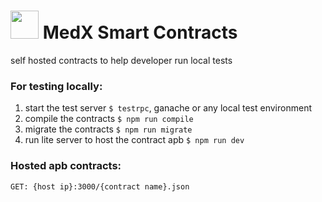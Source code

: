 <img src="https://scontent-cai1-1.xx.fbcdn.net/v/t35.18174-12/s2048x2048/27398289_2174524742561297_1878488069_o.png?_nc_cat=0&oh=94d7f9cf44259366944a8b30e3a06164&oe=5B187AAA" height="45px"/> MedX Smart Contracts
=========================================================================================

self hosted contracts to help developer run local tests

### For testing locally:

1. start the test server `$ testrpc`, ganache or any local test environment
2. compile the contracts `$ npm run compile`
3. migrate the contracts `$ npm run migrate`
4. run lite server to host the contract apb `$ npm run dev`


### Hosted apb contracts:

`GET: {host ip}:3000/{contract name}.json`
